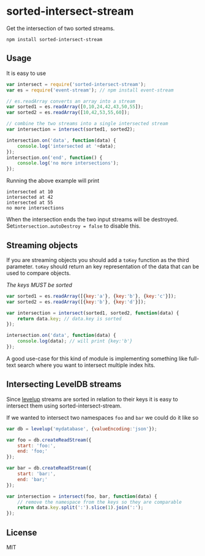 # sorted-intersect-stream

Get the intersection of two sorted streams.

	npm install sorted-intersect-stream

## Usage

It is easy to use

``` js
var intersect = require('sorted-intersect-stream');
var es = require('event-stream'); // npm install event-stream

// es.readArray converts an array into a stream
var sorted1 = es.readArray([0,10,24,42,43,50,55]);
var sorted2 = es.readArray([10,42,53,55,60]);

// combine the two streams into a single intersected stream
var intersection = intersect(sorted1, sorted2);

intersection.on('data', function(data) {
	console.log('intersected at '+data);
});
intersection.on('end', function() {
	console.log('no more intersections');
});
```

Running the above example will print

```
intersected at 10
intersected at 42
intersected at 55
no more intersections
```

When the intersection ends the two input streams will be destroyed. Set`intersection.autoDestroy = false` to disable this.

## Streaming objects

If you are streaming objects you should add a `toKey` function as the third parameter.
`toKey` should return an key representation of the data that can be used to compare objects.

_The keys MUST be sorted_

``` js
var sorted1 = es.readArray([{key:'a'}, {key:'b'}, {key:'c'}]);
var sorted2 = es.readArray([{key:'b'}, {key:'d'}]);

var intersection = intersect(sorted1, sorted2, function(data) {
	return data.key; // data.key is sorted
});

intersection.on('data', function(data) {
	console.log(data); // will print {key:'b'}
});
```

A good use-case for this kind of module is implementing something like full-text search where you want to
intersect multiple index hits.

## Intersecting LevelDB streams

Since [levelup](https://github.com/rvagg/node-levelup) streams are sorted in relation to their keys it is
easy to intersect them using sorted-intersect-stream.

If we wanted to intersect two namespaces `foo` and `bar` we could do it like so

``` js
var db = levelup('mydatabase', {valueEncoding:'json'});

var foo = db.createReadStream({
	start: 'foo:',
	end: 'foo;'
});

var bar = db.createReadStream({
	start: 'bar:',
	end: 'bar;'
});

var intersection = intersect(foo, bar, function(data) {
	// remove the namespace from the keys so they are comparable
	return data.key.split(':').slice(1).join(':');
});
```

## License

MIT

